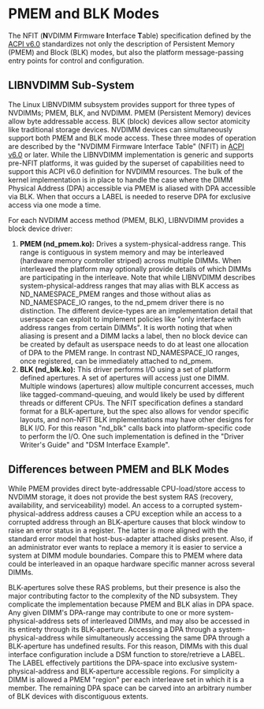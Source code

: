 # PMEM and BLK Modes

The NFIT \(**N**VDIMM **F**irmware **I**nterface **T**able\) specification defined by the [ACPI v6.0](http://www.uefi.org/sites/default/files/resources/ACPI_6_0_Errata_A.PDF) standardizes not only the description of Persistent Memory \(PMEM\) and Block \(BLK\) modes, but also the platform message-passing entry points for control and configuration.

## LIBNVDIMM Sub-System

The Linux LIBNVDIMM subsystem provides support for three types of NVDIMMs; PMEM, BLK, and NVDIMM. PMEM \(Persistent Memory\) devices allow byte addressable access. BLK \(block\) devices allow sector atomicity like traditional storage devices. NVDIMM devices can simultaneously support both PMEM and BLK mode access. These three modes of operation are described by the "NVDIMM Firmware Interface Table" \(NFIT\) in [ACPI v6.0](http://www.uefi.org/sites/default/files/resources/ACPI_6_0_Errata_A.PDF) or later. While the LIBNVDIMM implementation is generic and supports pre-NFIT platforms, it was guided by the superset of capabilities need to support this ACPI v6.0 definition for NVDIMM resources. The bulk of the kernel implementation is in place to handle the case where the DIMM Physical Address \(DPA\) accessible via PMEM is aliased with DPA accessible via BLK. When that occurs a LABEL is needed to reserve DPA for exclusive access via one mode a time.

For each NVDIMM access method \(PMEM, BLK\), LIBNVDIMM provides a block device driver:

1. **PMEM \(nd\_pmem.ko\):** Drives a system-physical-address range. This range is contiguous in system memory and may be interleaved \(hardware memory controller striped\) across multiple DIMMs. When interleaved the platform may optionally provide details of which DIMMs are participating in the interleave. Note that while LIBNVDIMM describes system-physical-address ranges that may alias with BLK access as ND\_NAMESPACE\_PMEM ranges and those without alias as ND\_NAMESPACE\_IO ranges, to the nd\_pmem driver there is no distinction. The different device-types are an implementation detail that userspace can exploit to implement policies like "only interface with address ranges from certain DIMMs". It is worth noting that when aliasing is present and a DIMM lacks a label, then no block device can be created by default as userspace needs to do at least one allocation of DPA to the PMEM range. In contrast ND\_NAMESPACE\_IO ranges, once registered, can be immediately attached to nd\_pmem.
2. **BLK \(nd\_blk.ko\):** This driver performs I/O using a set of platform defined apertures. A set of apertures will access just one DIMM. Multiple windows \(apertures\) allow multiple concurrent accesses, much like tagged-command-queuing, and would likely be used by different threads or different CPUs. The NFIT specification defines a standard format for a BLK-aperture, but the spec also allows for vendor specific layouts, and non-NFIT BLK implementations may have other designs for BLK I/O. For this reason "nd\_blk" calls back into platform-specific code to perform the I/O. One such implementation is defined in the "Driver Writer's Guide" and "DSM Interface Example".

## Differences between PMEM and BLK Modes

While PMEM provides direct byte-addressable CPU-load/store access to NVDIMM storage, it does not provide the best system RAS \(recovery, availability, and serviceability\) model. An access to a corrupted system-physical-address address causes a CPU exception while an access to a corrupted address through an BLK-aperture causes that block window to raise an error status in a register. The latter is more aligned with the standard error model that host-bus-adapter attached disks present. Also, if an administrator ever wants to replace a memory it is easier to service a system at DIMM module boundaries. Compare this to PMEM where data could be interleaved in an opaque hardware specific manner across several DIMMs.

BLK-apertures solve these RAS problems, but their presence is also the major contributing factor to the complexity of the ND subsystem. They complicate the implementation because PMEM and BLK alias in DPA space. Any given DIMM's DPA-range may contribute to one or more system-physical-address sets of interleaved DIMMs, and may also be accessed in its entirety through its BLK-aperture. Accessing a DPA through a system-physical-address while simultaneously accessing the same DPA through a BLK-aperture has undefined results. For this reason, DIMMs with this dual interface configuration include a DSM function to store/retrieve a LABEL. The LABEL effectively partitions the DPA-space into exclusive system-physical-address and BLK-aperture accessible regions. For simplicity a DIMM is allowed a PMEM "region" per each interleave set in which it is a member. The remaining DPA space can be carved into an arbitrary number of BLK devices with discontiguous extents.

